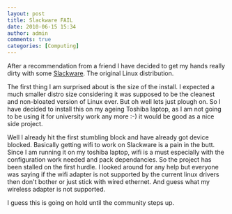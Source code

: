 ```yaml
---
layout: post
title: Slackware FAIL
date: 2010-06-15 15:34
author: admin
comments: true
categories: [Computing]
---
```

After a recommendation from a friend I have decided to get my hands really dirty with some <a href="http://simple.wikipedia.org/wiki/Slackware">Slackware</a>. The original Linux distribution.

The first thing I am surprised about is the size of the install. I expected a much smaller distro size considering it was supposed to be the cleanest and non-bloated version of Linux ever. But oh well lets just plough on. So I have decided to install this on my ageing Toshiba laptop, as I am not going to be using it for university work any more :-) it would be good as a nice side project.

Well I already hit the first stumbling block and have already got device blocked. Basically getting wifi to work on Slackware is a pain in the butt. Since I am running it on my toshiba laptop, wifi is a must especially with the configuration work needed and pack dependancies. So the project has been stalled on the first hurdle. I looked around for any help but everyone was saying if the wifi adapter is not supported by the current linux drivers then don't bother or just stick with wired ethernet. And guess what my wireless adapter is not supported.

I guess this is going on hold until the community steps up.
